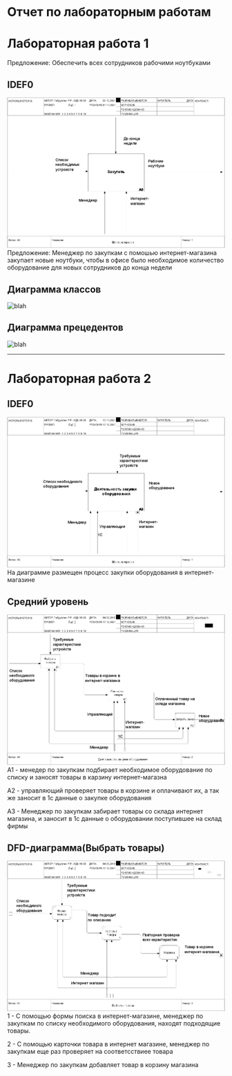 # Отчет по лабораторным работам

# Лабораторная работа 1

Предложение: Обеспечить всех сотрудников рабочими ноутбуками 

## IDEF0
![none](https://github.com/LLlepek/Ruslan.github.io/blob/main/laba1/model.png)
Предложение: Менеджер по закупкам с помошью интернет-магазина закупает новые ноутбуки, чтобы в офисе было необходимое количество оборудование для новых сотрудников до конца недели

## Диаграмма классов
![blah](http://www.plantuml.com/plantuml/png/POynJiD044Lxds8aDo317L9o3UDOmi9Gn4OK22bn52YWfA2WW1iuu8N5P9ShlBaHiw9CCT8RpViZ_LdR5OlkwgB9ogPeM-45Hy0nyedJfUJNPtLNIPwVDaLvVfE9y4pGFXsJgFqnEmO-RBxmX6IyCh0bwZqU9mJ3jKMskcR2Yua3aos_UEtryO0t4gw8J4btH9CtH4OyEttGZTY7bSbB8j-9U3yIdeZ2H2Je7SD_TCJnWp_CRhEJUbxjLohhHTbKsQowd5lnFm00)
## Диаграмма прецедентов
![blah](http://www.plantuml.com/plantuml/png/SoWkIImgAStDuSf9JIjHACbNACfCpoXHICaiIaqkoSpFuqfCBialKhYm_CBM2xilxBkm2KZlKb0kpyWiIRNEoSnBjKhAIKpEXYcR0vJU2yHRBcoxiFLY0sw5CoxilTW4KW9IVh4f_iAU2nikR0RYxHTsNDYBMzyaeE4RuoysWhG27RFZOYCMjQN5gSc9nQaA6XUs0qtS1J9L4uioBWLqVzdKwEfYyGH4kGAcZAukYXrmbIYYG5M4_0lNI52XhcwD7RPGW9dWa9gN0enE0000)


***
# Лабораторная работа 2

## IDEF0
![none](https://github.com/LLlepek/Ruslan.github.io/blob/main/laba2/model1.png)
На диаграмме размещен процесс закупки оборудования в интернет-магазине

## Средний уровень
![none](https://github.com/LLlepek/Ruslan.github.io/blob/main/laba2/model2.png)
А1 - менедер по закупкам подбирает необходимое оборудование по списку и заносят товары в карзину интернет-магазна

А2 - управляющий проверяет товары в корзине и оплачивают их, а так же заносит в 1с данные о закупке оборудования

А3 - Менеджер по закупкам забирает товары со склада интернет магазина, и заносит в 1с данные о оборудовании поступившее на склад фирмы
## DFD-диаграмма(Выбрать товары)
![none](https://github.com/LLlepek/Ruslan.github.io/blob/main/laba2/model3.png)
1 - С помощью формы поиска в интернет-магазине, менеджер по закупкам по списку необходимого оборудования, находят подходящие товары.

2 - С помощью карточки товара в интернет магазине, менеджер по закупкам еще раз проверяет на соответсствиее товара

3 - Менеджер по закупкам добавляет товар в корзину магазина
